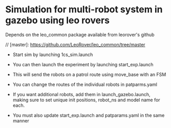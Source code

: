 # Simulation for multi-robot system in gazebo using leo rovers

Depends on the leo_common package available from leorover's github

// [master]: https://github.com/LeoRover/leo_common/tree/master



* Start sim by launching 1cs_sim.launch

* You can then launch the experiment by launching start_exp.launch

* This will send the robots on a patrol route using move_base with an FSM

* You can change the routes of the individual robots in patparms.yaml


* If you want additional robots, add them in launch_gazebo.launch, making sure to set unique init positions, robot_ns and model name for each. 

* You must also update start_exp.launch and patparams.yaml in the same manner 